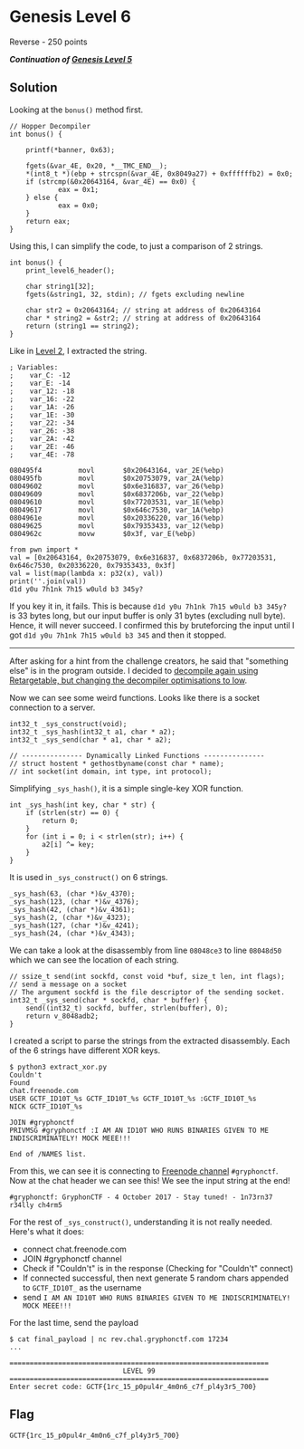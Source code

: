 # Genesis Level 6
Reverse - 250 points

***Continuation of [Genesis Level 5](../Genesis_Level_5)***

## Solution

Looking at the `bonus()` method first.

	// Hopper Decompiler
	int bonus() {

	    printf(*banner, 0x63);

	    fgets(&var_4E, 0x20, *__TMC_END__);
	    *(int8_t *)(ebp + strcspn(&var_4E, 0x8049a27) + 0xffffffb2) = 0x0;
	    if (strcmp(&0x20643164, &var_4E) == 0x0) {
	            eax = 0x1;
	    } else {
	            eax = 0x0;
	    }
	    return eax;
	}

Using this, I can simplify the code, to just a comparison of 2 strings.

	int bonus() {
		print_level6_header();

		char string1[32];
		fgets(&string1, 32, stdin); // fgets excluding newline

		char str2 = 0x20643164; // string at address of 0x20643164
		char * string2 = &str2; // string at address of 0x20643164
    	return (string1 == string2);
	}


Like in [Level 2](../Genesis_Level_2), I extracted the string.
	
    ; Variables:
    ;    var_C: -12
    ;    var_E: -14
    ;    var_12: -18
    ;    var_16: -22
    ;    var_1A: -26
    ;    var_1E: -30
    ;    var_22: -34
    ;    var_26: -38
    ;    var_2A: -42
    ;    var_2E: -46
    ;    var_4E: -78

	080495f4         movl       $0x20643164, var_2E(%ebp)
	080495fb         movl       $0x20753079, var_2A(%ebp)
	08049602         movl       $0x6e316837, var_26(%ebp)
	08049609         movl       $0x6837206b, var_22(%ebp)
	08049610         movl       $0x77203531, var_1E(%ebp)
	08049617         movl       $0x646c7530, var_1A(%ebp)
	0804961e         movl       $0x20336220, var_16(%ebp)
	08049625         movl       $0x79353433, var_12(%ebp)
	0804962c         movw       $0x3f, var_E(%ebp)

	from pwn import *
	val = [0x20643164, 0x20753079, 0x6e316837, 0x6837206b, 0x77203531, 0x646c7530, 0x20336220, 0x79353433, 0x3f]
	val = list(map(lambda x: p32(x), val))
	print(''.join(val))
	d1d y0u 7h1nk 7h15 w0uld b3 345y?

If you key it in, it fails. This is because `d1d y0u 7h1nk 7h15 w0uld b3 345y?` is 33 bytes long, but our input buffer is only 31 bytes (excluding null byte). Hence, it will never succeed. I confirmed this by bruteforcing the input until I got `d1d y0u 7h1nk 7h15 w0uld b3 345` and then it stopped.

---

After asking for a hint from the challenge creators, he said that "something else" is in the program outside.
I decided to [decompile again using Retargetable, but changing the decompiler optimisations to low](decompile_low-optimisation.c).

Now we can see some weird functions.
Looks like there is a socket connection to a server.

	int32_t _sys_construct(void);
	int32_t _sys_hash(int32_t a1, char * a2);
	int32_t _sys_send(char * a1, char * a2);
	
	// --------------- Dynamically Linked Functions ---------------
	// struct hostent * gethostbyname(const char * name);
	// int socket(int domain, int type, int protocol);


Simplifying `_sys_hash()`, it is a simple single-key XOR function.

	int _sys_hash(int key, char * str) {
		if (strlen(str) == 0) {
			return 0;
		}
		for (int i = 0; i < strlen(str); i++) {
			a2[i] ^= key;
	    }
	}	

It is used in `_sys_construct()` on 6 strings.

    _sys_hash(63, (char *)&v_4370);
    _sys_hash(123, (char *)&v_4376);
    _sys_hash(42, (char *)&v_4361);
    _sys_hash(2, (char *)&v_4323);
    _sys_hash(127, (char *)&v_4241);
    _sys_hash(24, (char *)&v_4343);

We can take a look at the disassembly from line `08048ce3` to line `08048d50` which we can see the location of each string.


	// ssize_t send(int sockfd, const void *buf, size_t len, int flags);
	// send a message on a socket
	// The argument sockfd is the file descriptor of the sending socket.
	int32_t _sys_send(char * sockfd, char * buffer) {
	    send((int32_t) sockfd, buffer, strlen(buffer), 0);
	    return v_8048adb2;
	}

I created a script to parse the strings from the extracted disassembly. Each of the 6 strings have different XOR keys.
	
	$ python3 extract_xor.py 
	Couldn't
	Found
	chat.freenode.com
	USER GCTF_ID10T_%s GCTF_ID10T_%s GCTF_ID10T_%s :GCTF_ID10T_%s
	NICK GCTF_ID10T_%s

	JOIN #gryphonctf
	PRIVMSG #gryphonctf :I AM AN ID10T WHO RUNS BINARIES GIVEN TO ME INDISCRIMINATELY! MOCK MEEE!!!

	End of /NAMES list.

From this, we can see it is connecting to [Freenode channel](chat.freenode.com) `#gryphonctf`.
Now at the chat header we can see this! We see the input string at the end!

	#gryphonctf: GryphonCTF - 4 October 2017 - Stay tuned! - 1n73rn37 r34lly ch4rm5


For the rest of `_sys_construct()`, understanding it is not really needed. Here's what it does:

- connect chat.freenode.com
- JOIN #gryphonctf channel
- Check if "Couldn't" is in the response (Checking for "Couldn't" connect)
- If connected successful, then next generate 5 random chars appended to `GCTF_ID10T_` as the username
- send `I AM AN ID10T WHO RUNS BINARIES GIVEN TO ME INDISCRIMINATELY! MOCK MEEE!!!`

For the last time, send the payload

	$ cat final_payload | nc rev.chal.gryphonctf.com 17234
	...

	================================================================
	                            LEVEL 99                              
	================================================================
	Enter secret code: GCTF{1rc_15_p0pul4r_4m0n6_c7f_pl4y3r5_700}

## Flag
`GCTF{1rc_15_p0pul4r_4m0n6_c7f_pl4y3r5_700}`

